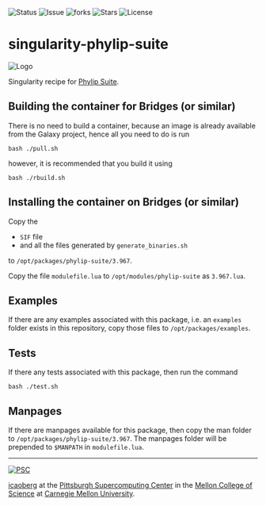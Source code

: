 ![Status](https://github.com/pscedu/singularity-phylip-suite/actions/workflows/main.yml/badge.svg)
![Issue](https://img.shields.io/github/issues/pscedu/singularity-phylip-suite)
![forks](https://img.shields.io/github/forks/pscedu/singularity-phylip-suite)
![Stars](https://img.shields.io/github/stars/pscedu/singularity-phylip-suite)
![License](https://img.shields.io/github/license/pscedu/singularity-phylip-suite)

# singularity-phylip-suite
![Logo](https://evolution.genetics.washington.edu/phylip.gif)

Singularity recipe for [Phylip Suite](https://evolution.genetics.washington.edu/phylip.html).

## Building the container for Bridges (or similar)
There is no need to build a container, because an image is already available from the Galaxy project, hence all you need to do is run

```
bash ./pull.sh
```

however, it is recommended that you build it using

```
bash ./rbuild.sh
```

## Installing the container on Bridges (or similar)
Copy the

* `SIF` file
* and all the files generated by `generate_binaries.sh`

to `/opt/packages/phylip-suite/3.967`.

Copy the file `modulefile.lua` to `/opt/modules/phylip-suite` as `3.967.lua`.

## Examples
If there are any examples associated with this package, i.e. an `examples` folder exists in this repository, copy those files to `/opt/packages/examples`.

## Tests
If there any tests associated with this package, then run the command

```
bash ./test.sh
```

## Manpages
If there are manpages available for this package, then copy the man folder to `/opt/packages/phylip-suite/3.967`. The manpages folder will be prepended to `$MANPATH` in `modulefile.lua`.

---
[![PSC](http://www.andrew.cmu.edu/user/icaoberg/images/logos/psc.png)](http://www.psc.edu)

[icaoberg](http://www.andrew.cmu.edu/~icaoberg) at the [Pittsburgh Supercomputing Center](http://www.psc.edu) in the [Mellon College of Science](https://www.cmu.edu/mcs/) at [Carnegie Mellon University](http://www.cmu.edu).
